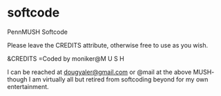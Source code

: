 # softcode


PennMUSH Softcode


Please leave the CREDITS attribute, otherwise free to use as you wish.


&CREDITS <object>=Coded by moniker@M U S H 
  
  
I can be reached at dougyaler@gmail.com or @mail at the above MUSH- though I am virtually all but retired from softcoding beyond for my own entertainment. 
